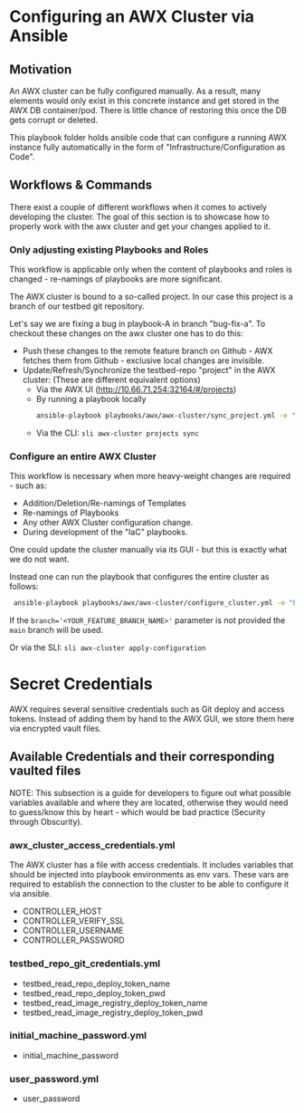 # Configuring an AWX Cluster via Ansible

## Motivation

An AWX cluster can be fully configured manually.
As a result, many elements would only exist in this concrete instance and get stored in the AWX DB container/pod.
There is little chance of restoring this once the DB gets corrupt or deleted.

This playbook folder holds ansible code that can configure a running AWX instance fully automatically in the form of "Infrastructure/Configuration as Code".

## Workflows & Commands

There exist a couple of different workflows when it comes to actively developing the cluster.
The goal of this section is to showcase how to properly work with the awx cluster and get your changes applied to it.

### Only adjusting existing Playbooks and Roles
This workflow is applicable only when the content of playbooks and roles is changed - re-namings of playbooks are more significant.

The AWX cluster is bound to a so-called project.
In our case this project is a branch of our testbed git repository.

Let's say we are fixing a bug in playbook-A in branch "bug-fix-a".
To checkout these changes on the awx cluster one has to do this:
- Push these changes to the remote feature branch on Github - AWX fetches them from Github - exclusive local changes are invisible.
- Update/Refresh/Synchronize the testbed-repo "project" in the AWX cluster: (These are different equivalent options)
    - Via the AWX UI (http://10.66.71.254:32164/#/projects)
    - By running a playbook locally
        ```bash
        ansible-playbook playbooks/awx/awx-cluster/sync_project.yml -e "branch='<YOUR_FEATURE_BRANCH_NAME>'" --ask-vault-pass
        ```
    - Via the CLI: `sli awx-cluster projects sync`

### Configure an entire AWX Cluster

This workflow is necessary when more heavy-weight changes are required - such as:
- Addition/Deletion/Re-namings of Templates
- Re-namings of Playbooks
- Any other AWX Cluster configuration change.
- During development of the "IaC" playbooks.

One could update the cluster manually via its GUI - but this is exactly what we do not want.

Instead one can run the playbook that configures the entire cluster as follows:
```bash
 ansible-playbook playbooks/awx/awx-cluster/configure_cluster.yml -e "branch='<YOUR_FEATURE_BRANCH_NAME>'" --ask-vault-pass
```
If the `branch='<YOUR_FEATURE_BRANCH_NAME>'` parameter is not provided the `main` branch will be used.

Or via the SLI: `sli awx-cluster apply-configuration`

# Secret Credentials

AWX requires several sensitive credentials such as Git deploy and access tokens.
Instead of adding them by hand to the AWX GUI, we store them here via encrypted vault files.

## Available Credentials and their corresponding vaulted files
NOTE: This subsection is a guide for developers to figure out what possible variables available and where they are located, otherwise they would need to guess/know this by heart - which would be bad practice (Security through Obscurity).

### awx_cluster_access_credentials.yml
The AWX cluster has a file with access credentials.
It includes variables that should be injected into playbook environments as env vars.
These vars are required to establish the connection to the cluster to be able to configure it via ansible.

- CONTROLLER_HOST
- CONTROLLER_VERIFY_SSL
- CONTROLLER_USERNAME
- CONTROLLER_PASSWORD

### testbed_repo_git_credentials.yml
- testbed_read_repo_deploy_token_name
- testbed_read_repo_deploy_token_pwd
- testbed_read_image_registry_deploy_token_name
- testbed_read_image_registry_deploy_token_pwd

### initial_machine_password.yml
- initial_machine_password

### user_password.yml
- user_password
